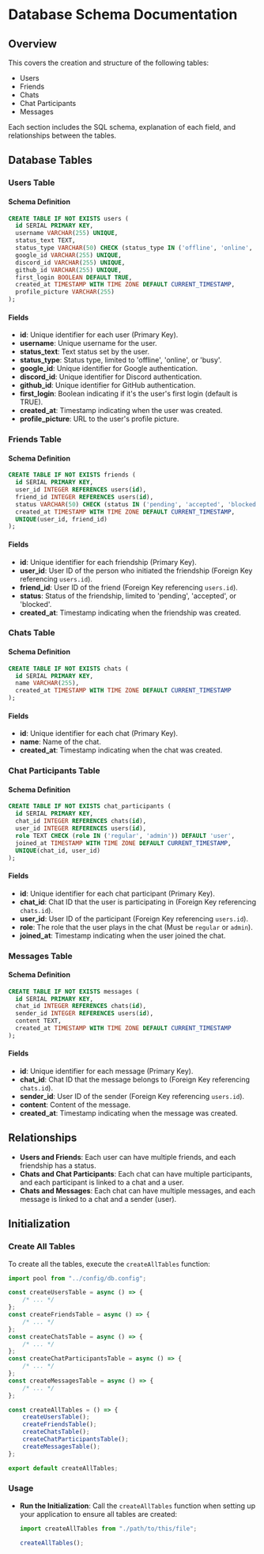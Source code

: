 # Database Schema Documentation

## Overview

This covers the creation and structure of the following tables:

-   Users
-   Friends
-   Chats
-   Chat Participants
-   Messages

Each section includes the SQL schema, explanation of each field, and relationships between the tables.

## Database Tables

### Users Table

#### Schema Definition

```sql
CREATE TABLE IF NOT EXISTS users (
  id SERIAL PRIMARY KEY,
  username VARCHAR(255) UNIQUE,
  status_text TEXT,
  status_type VARCHAR(50) CHECK (status_type IN ('offline', 'online', 'busy')),
  google_id VARCHAR(255) UNIQUE,
  discord_id VARCHAR(255) UNIQUE,
  github_id VARCHAR(255) UNIQUE,
  first_login BOOLEAN DEFAULT TRUE,
  created_at TIMESTAMP WITH TIME ZONE DEFAULT CURRENT_TIMESTAMP,
  profile_picture VARCHAR(255)
);
```

#### Fields

-   **id**: Unique identifier for each user (Primary Key).
-   **username**: Unique username for the user.
-   **status_text**: Text status set by the user.
-   **status_type**: Status type, limited to 'offline', 'online', or 'busy'.
-   **google_id**: Unique identifier for Google authentication.
-   **discord_id**: Unique identifier for Discord authentication.
-   **github_id**: Unique identifier for GitHub authentication.
-   **first_login**: Boolean indicating if it's the user's first login (default is TRUE).
-   **created_at**: Timestamp indicating when the user was created.
-   **profile_picture**: URL to the user's profile picture.

### Friends Table

#### Schema Definition

```sql
CREATE TABLE IF NOT EXISTS friends (
  id SERIAL PRIMARY KEY,
  user_id INTEGER REFERENCES users(id),
  friend_id INTEGER REFERENCES users(id),
  status VARCHAR(50) CHECK (status IN ('pending', 'accepted', 'blocked')),
  created_at TIMESTAMP WITH TIME ZONE DEFAULT CURRENT_TIMESTAMP,
  UNIQUE(user_id, friend_id)
);
```

#### Fields

-   **id**: Unique identifier for each friendship (Primary Key).
-   **user_id**: User ID of the person who initiated the friendship (Foreign Key referencing `users.id`).
-   **friend_id**: User ID of the friend (Foreign Key referencing `users.id`).
-   **status**: Status of the friendship, limited to 'pending', 'accepted', or 'blocked'.
-   **created_at**: Timestamp indicating when the friendship was created.

### Chats Table

#### Schema Definition

```sql
CREATE TABLE IF NOT EXISTS chats (
  id SERIAL PRIMARY KEY,
  name VARCHAR(255),
  created_at TIMESTAMP WITH TIME ZONE DEFAULT CURRENT_TIMESTAMP
);
```

#### Fields

-   **id**: Unique identifier for each chat (Primary Key).
-   **name**: Name of the chat.
-   **created_at**: Timestamp indicating when the chat was created.

### Chat Participants Table

#### Schema Definition

```sql
CREATE TABLE IF NOT EXISTS chat_participants (
  id SERIAL PRIMARY KEY,
  chat_id INTEGER REFERENCES chats(id),
  user_id INTEGER REFERENCES users(id),
  role TEXT CHECK (role IN ('regular', 'admin')) DEFAULT 'user',
  joined_at TIMESTAMP WITH TIME ZONE DEFAULT CURRENT_TIMESTAMP,
  UNIQUE(chat_id, user_id)
);
```

#### Fields

-   **id**: Unique identifier for each chat participant (Primary Key).
-   **chat_id**: Chat ID that the user is participating in (Foreign Key referencing `chats.id`).
-   **user_id**: User ID of the participant (Foreign Key referencing `users.id`).
-   **role**: The role that the user plays in the chat (Must be `regular` or `admin`).
-   **joined_at**: Timestamp indicating when the user joined the chat.

### Messages Table

#### Schema Definition

```sql
CREATE TABLE IF NOT EXISTS messages (
  id SERIAL PRIMARY KEY,
  chat_id INTEGER REFERENCES chats(id),
  sender_id INTEGER REFERENCES users(id),
  content TEXT,
  created_at TIMESTAMP WITH TIME ZONE DEFAULT CURRENT_TIMESTAMP
);
```

#### Fields

-   **id**: Unique identifier for each message (Primary Key).
-   **chat_id**: Chat ID that the message belongs to (Foreign Key referencing `chats.id`).
-   **sender_id**: User ID of the sender (Foreign Key referencing `users.id`).
-   **content**: Content of the message.
-   **created_at**: Timestamp indicating when the message was created.

## Relationships

-   **Users and Friends**: Each user can have multiple friends, and each friendship has a status.
-   **Chats and Chat Participants**: Each chat can have multiple participants, and each participant is linked to a chat and a user.
-   **Chats and Messages**: Each chat can have multiple messages, and each message is linked to a chat and a sender (user).

## Initialization

### Create All Tables

To create all the tables, execute the `createAllTables` function:

```typescript
import pool from "../config/db.config";

const createUsersTable = async () => {
    /* ... */
};
const createFriendsTable = async () => {
    /* ... */
};
const createChatsTable = async () => {
    /* ... */
};
const createChatParticipantsTable = async () => {
    /* ... */
};
const createMessagesTable = async () => {
    /* ... */
};

const createAllTables = () => {
    createUsersTable();
    createFriendsTable();
    createChatsTable();
    createChatParticipantsTable();
    createMessagesTable();
};

export default createAllTables;
```

### Usage

-   **Run the Initialization**:
    Call the `createAllTables` function when setting up your application to ensure all tables are created:

    ```typescript
    import createAllTables from "./path/to/this/file";

    createAllTables();
    ```
